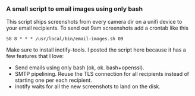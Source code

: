 ### A small script to email images using only bash
This script ships screenshots from every camera dir on a unifi device to your email recipients. To send out 9am screenshots add a crontab like this
```crontab
58 8 * * * /usr/local/bin/email-images.sh 09
```
Make sure to install inotify-tools. I posted the script here because it has a few features that I love:

- Send emails using only bash (ok, ok. bash+openssl).
- SMTP pipelining. Reuse the TLS connection for all recipients instead of starting one per each recipient.
- inotify waits for all the new screenshots to land on the disk.
